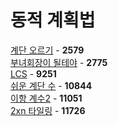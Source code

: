 # 동적 계획법
[계단 오르기](https://github.com/wayandway/algorithms-cpp/blob/master/BOJ/DP/2579.cpp) - **2579** <br>
[부녀회장이 될테야](https://github.com/wayandway/algorithms-cpp/blob/master/BOJ/DP/2775.cpp) - **2775** <br>
[LCS](https://github.com/wayandway/algorithms-cpp/blob/master/BOJ/DP/9251.cpp) - **9251** <br>
[쉬운 계단 수](https://github.com/wayandway/algorithms-cpp/blob/master/BOJ/DP/10844.cpp) - **10844** <br>
[이항 계수2](https://github.com/wayandway/algorithms-cpp/blob/master/BOJ/DP/11051.cpp) - **11051** <br>
[2xn 타일링](https://github.com/wayandway/algorithms-cpp/blob/master/BOJ/DP/11726.cpp) - **11726** <br>